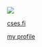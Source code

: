 ![](https://progress-bar.dev/8/?scale=300&width=200&color=babaca&suffix=/300%20solved)

[cses.fi](https://cses.fi/problemset)

[my profile](https://cses.fi/user/173063)
